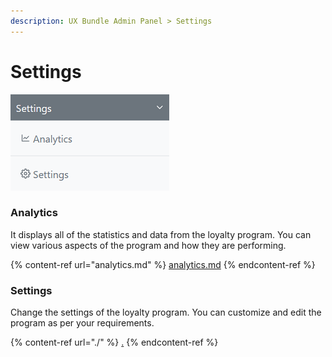 ```yaml
---
description: UX Bundle Admin Panel > Settings
---
```


# Settings

![Settings Panel](<../../../../.gitbook/assets/Screenshot 2022-05-25 041343.png>)

### Analytics

It displays all of the statistics and data from the loyalty program. You can view various aspects of the program and how they are performing.

{% content-ref url="analytics.md" %}
[analytics.md](analytics.md)
{% endcontent-ref %}

### Settings

Change the settings of the loyalty program. You can customize and edit the program as per your requirements.&#x20;

{% content-ref url="./" %}
[.](./)
{% endcontent-ref %}
